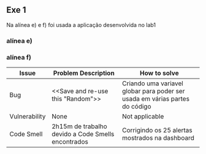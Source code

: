 ## Exe 1
Na alínea e) e f) foi usada a aplicação desenvolvida no lab1

### alínea e)

### alínea f)

| Issue  | Problem Description | How to solve |
| ------------- | ------------- | ------------- |
| Bug | <<Save and re-use this "Random">>  | Criando uma variavel globar para poder ser usada em várias partes do código  |
| Vulnerability | None  | Not applicable  |
| Code Smell | 2h15m de trabalho devido a Code Smells encontrados  | Corrigindo os 25 alertas mostrados na dashboard |